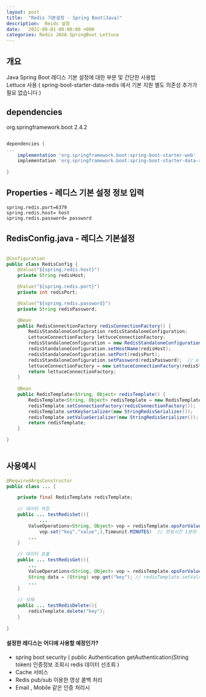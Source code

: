 ```yaml
---
layout: post
title:  "Redis 기본설정 - Spring Boot(Java)"
description:  Reids 설정 
date:   2021-08-01 00:00:00 +000
categories: Redis JAVA SpringBoot Lettuce
---
```


## 개요 
Java Spring Boot 레디스 기본 설정에 대한 부분 및 간단한 사용법 <br>
Lettuce 사용 ( spring-boot-starter-data-redis 에서 기본 지원 별도 의존성 추가가 필요 없습니다.)

## dependencies
org.springframework.boot 2.4.2 
```gradle

dependencies {
...
    implementation 'org.springframework.boot:spring-boot-starter-web'
    implementation 'org.springframework.boot:spring-boot-starter-data-redis'
    
}
```
## Properties - 레디스 기본 설정 정보 입력 
```properties
spring.redis.port=6379
spring.redis.host= host
spring.redis.password= password
```

## RedisConfig.java - 레디스 기본설정  
```java

@Configuration
public class RedisConfig {
    @Value("${spring.redis.host}")
    private String redisHost;

    @Value("${spring.redis.port}")
    private int redisPort;

    @Value("${spring.redis.password}")
    private String redisPassword;

    @Bean
    public RedisConnectionFactory redisConnectionFactory() {
        RedisStandaloneConfiguration redisStandaloneConfiguration;
        LettuceConnectionFactory lettuceConnectionFactory;
        redisStandaloneConfiguration = new RedisStandaloneConfiguration();
        redisStandaloneConfiguration.setHostName(redisHost);
        redisStandaloneConfiguration.setPort(redisPort);
        redisStandaloneConfiguration.setPassword(redisPassword);  // elasticache 의 경우 비밀번호 설정이 없으므로 미사용  
        lettuceConnectionFactory = new LettuceConnectionFactory(redisStandaloneConfiguration);
        return lettuceConnectionFactory;
    }
    
    @Bean
    public RedisTemplate<String, Object> redisTemplate() {
        RedisTemplate<String, Object> redisTemplate = new RedisTemplate<>();
        redisTemplate.setConnectionFactory(redisConnectionFactory());
        redisTemplate.setKeySerializer(new StringRedisSerializer());
        redisTemplate.setValueSerializer(new StringRedisSerializer());
        return redisTemplate;
    }

}
    
```

## 사용예시 
```java
@RequiredArgsConstructor
public class ... { 

    private final RedisTemplate redisTemplate;
    
    // 데이터 저장
    public ... testRedisSet(){
            ...
        ValueOperations<String, Object> vop = redisTemplate.opsForValue();
            vop.set("key","value",1,Timeunit.MINUTES)  // 만료시간 1분뒤  key 에 대한 value 데이터 레디스에 기록  
        ...
    }

    // 데이터 호출
    public ... testRedisGet(){
        ...
        ValueOperations<String, Object> vop = redisTemplate.opsForValue();
        String data = (String) vop.get("key"); // redisTemplate.setValueSerializer(new StringRedisSerializer()); 저장값을 String 으로 해놓았기 때문에 받을때도 문자열로 받도록 처리 
        ...
    }
    
    // 삭제
    public ... testRedisDelete(){
        redisTemplate.delete("key");    
    }
        
}
```

#### 설정한 레디스는 어디에 사용할 예정인가?
- spring boot security  ( public Authentication getAuthentication(String token) 인증정보 조회시 redis 데이터 선조회 )
- Cache 서비스 
- Redis pub/sub 이용한 영상 콜백 처리 
- Email , Mobile 같은 인증 처리시 

